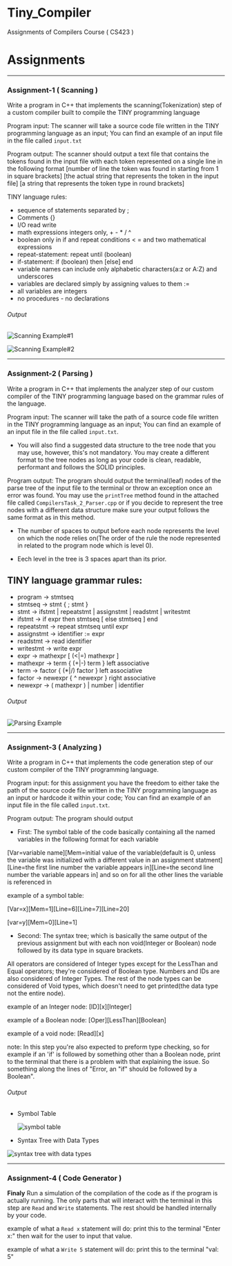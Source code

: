 # Tiny_Compiler
Assignments of Compilers Course ( CS423 )

# Assignments
***************************************************************************************************
### Assignment-1  ( Scanning )

Write a program in C++ that implements the scanning(Tokenization) step of a custom compiler built to compile the TINY programming language 

Program input: The scanner will take a source code file written in the TINY programming language as an input; You can find an example of an input file in the file called `input.txt` 

Program output: The scanner should output a text file that contains the tokens found in the input file with each token represented on a single line in the following format 
[number of line the token was found in starting from 1 in square brackets] [the actual string that represents the token in the input file] [a string that represents the token type in round brackets] 

TINY language rules:
- sequence of statements separated by ;
- Comments {}
- I/O read write
- math expressions integers only, + - * / ^
- boolean only in if and repeat conditions < = and two mathematical expressions
- repeat-statement: repeat until (boolean)
- if-statement: if (boolean) then [else] end
- variable names can include only alphabetic characters(a:z or A:Z) and underscores
- variables are declared simply by assigning values to them :=
- all variables are integers
- no procedures - no declarations

###### Output

![Scanning Example#1](https://user-images.githubusercontent.com/90295968/206789503-d179dbea-5b00-4109-af29-69971c83102d.jpg)


![Scanning Example#2](https://user-images.githubusercontent.com/90295968/206789484-f5c3ca2a-e6dd-48a9-91c9-269a868aac18.jpg)
***************************************************************************************************
### Assignment-2  ( Parsing )

Write a program in C++ that implements the analyzer step of our custom compiler of the TINY programming language based on the grammar rules of the language.

Program input: The scanner will take the path of a source code file written in the TINY programming language as an input; You can find an example of an input file in the file called `input.txt`.


- You will also find a suggested data structure to the tree node that you may use, however, this's not mandatory. You may create a different format to the tree nodes as long as your code is clean, readable, performant and follows the SOLID principles.

Program output: The program should output the terminal(leaf) nodes of the parse tree of the input file to the terminal or throw an exception once an error was found. You may use the `printTree` method found in the attached file called `CompilersTask_2_Parser.cpp` or if you decide to represent the tree nodes with a different data structure make sure your output follows the same format as in this method.

- The number of spaces to output before each node represents the level on which the node relies on(The order of the rule the node represented in related to the program node which is level 0).

- Eech level in the tree is 3 spaces apart than its prior.

## TINY language grammar rules:

- program -> stmtseq
- stmtseq -> stmt { ; stmt }
- stmt -> ifstmt | repeatstmt | assignstmt | readstmt | writestmt
- ifstmt -> if expr then stmtseq [ else stmtseq ] end
- repeatstmt -> repeat stmtseq until expr
- assignstmt -> identifier := expr
- readstmt -> read identifier
- writestmt -> write expr
- expr -> mathexpr [ (<|=) mathexpr ]
- mathexpr -> term { (+|-) term }    left associative
- term -> factor { (*|/) factor }    left associative
- factor -> newexpr { ^ newexpr }    right associative
- newexpr -> ( mathexpr ) | number | identifier

###### Output
![Parsing Example](https://user-images.githubusercontent.com/90295968/206790840-433aeaa6-56bf-4c74-89ae-dc41fce3b6ff.jpg)
***************************************************************************************************
### Assignment-3  ( Analyzing )

Write a program in C++ that implements the code generation step of our custom compiler of the TINY programming language.

Program input: for this assignment you have the freedom to either take the path of the source code file written in the TINY programming language as an input or hardcode it within your code; You can find an example of an input file in the file called `input.txt`.

Program output: The program should output 

- First: The symbol table of the code basically containing all the named variables in the following format for each variable

[Var=variable name][Mem=initial value of the variable(default is 0, unless the variable was initialized with a different value in an assignment statment][Line=the first line number the variable appears in][Line=the second line number the variable appears in]  and so on for all the other lines the variable is referenced in 

example of a symbol table:

[Var=x][Mem=1][Line=6][Line=7][Line=20]

[var=y][Mem=0][Line=1]

- Second: The syntax tree; which is basically the same output of the previous assignment but with each non void(Integer or Boolean) node followed by its data type in square brackets.

 All operators are considered of Integer types except for the LessThan and Equal operators; they're considered of Boolean type.
 Numbers and IDs are also considered of Integer Types.
 The rest of the node types can be considered of Void types, which doesn't need to get printed(the data type not the entire node).

example of an Integer node: [ID][x][Integer]

example of a Boolean node: [Oper][LessThan][Boolean]

example of a void node: [Read][x]

note: In this step you're also expected to preform type checking, so for example if an 'if' is followed by something other than a Boolean node, print to the terminal that there is a problem with that explaining the issue. So something along the lines of "Error, an "if" should be followed by a Boolean".

###### Output
* Symbol Table

  ![symbol table](https://user-images.githubusercontent.com/90295968/206817180-293ed299-3a9c-4b74-8279-8c6ab8cd600f.jpg)
* Syntax Tree with Data Types

![syntax tree with data types](https://user-images.githubusercontent.com/90295968/206817610-2a16c24b-a041-417b-9243-5e5013d118ee.jpg)
***************************************************************************************************
### Assignment-4  ( Code Generator )

**Finaly** Run a simulation of the compilation of the code as if the program is actually running. The only parts that will interact with the terminal in this step are `Read` and `Write` statements. The rest should be handled internally by your code.

example of what a `Read x` statement will do:
print this to the terminal "Enter x:" then wait for the user to input that value.

example of what a `Write 5` statement will do:
print this to the terminal "val: 5" 


